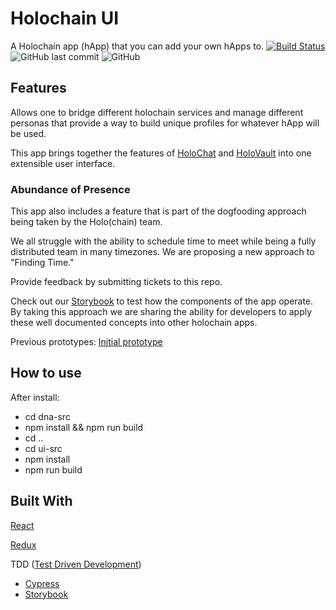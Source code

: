 # Holochain UI
A Holochain app (hApp) that you can add your own hApps to.
[![Build Status](https://travis-ci.org/holochain/holochain-ui.svg?branch=develop)](https://travis-ci.org/holochain/holochain-ui)
![GitHub last commit](https://img.shields.io/github/last-commit/holochain/holochain-ui.svg)
![GitHub](https://img.shields.io/github/license/holochain/holochain-ui.svg)

## Features
Allows one to bridge different holochain services and manage different personas that provide a way to build unique profiles for whatever hApp will be used.

This app brings together the features of [HoloChat](https://github.com/holochain/holochat) and [HoloVault](https://github.com/holochain/holo-vault) into one extensible user interface.

### Abundance of Presence
This app also includes a feature that is part of the dogfooding approach being taken by the Holo(chain) team.

We all struggle with the ability to schedule time to meet while being a fully distributed team in many timezones. We are proposing a new approach to "Finding Time."

Provide feedback by submitting tickets to this repo.

Check out our [Storybook](https://holochain.github.io/holochain-ui/index.html?selectedKind=HoloVault%2FPersona&selectedStory=New%20Persona&full=0&addons=1&stories=1&panelRight=0&addonPanel=storybook%2Fnotes%2Fpanel) to test how the components of the app operate. By taking this approach we are sharing the ability for developers to apply these well documented concepts into other holochain apps.

Previous prototypes:
[Initial prototype](https://marvelapp.com/31d2c27/)

## How to use

After install:
- cd dna-src
 - npm install && npm run build
- cd ..
- cd ui-src
 - npm install
 - npm run build


## Built With
[React](https://reactjs.org/)

[Redux](https://redux.js.org/)

TDD ([Test Driven Development](http://blog.cleancoder.com/uncle-bob/2017/10/03/TestContravariance.html))
 - [Cypress](https://www.cypress.io/)
 - [Storybook](https://storybook.js.org/)

